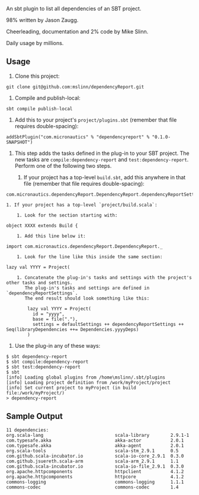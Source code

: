 An sbt plugin to list all dependencies of an SBT project.

98% written by Jason Zaugg.

Cheerleading, documentation and 2% code by Mike Slinn.

Daily usage by millions.

## Usage

 1. Clone this project:
````
git clone git@github.com:mslinn/dependencyReport.git
````

 1. Compile and publish-local:
````
sbt compile publish-local
````

 1. Add this to your project's `project/plugins.sbt` (remember that file requires double-spacing):
````
addSbtPlugin("com.micronautics" % "dependencyreport" % "0.1.0-SNAPSHOT")
````

 1. This step adds the tasks defined in the plug-in to your SBT project.
    The new tasks are `compile:dependency-report` and `test:dependency-report`.
    Perform one of the following two steps.

    1. If your project has a top-level `build.sbt`, add this anywhere in that file (remember that file requires double-spacing):
````
com.micronautics.dependencyReport.DependencyReport.dependencyReportSettings
````

    1. If your project has a top-level `project/build.scala`:

        1. Look for the section starting with:
````
object XXXX extends Build {
````

        1. Add this line below it:
````
import com.micronautics.dependencyReport.DependencyReport._
````

        1. Look for the line like this inside the same section:
````
lazy val YYYY = Project(
````

        1. Concatenate the plug-in's tasks and settings with the project's other tasks and settings.
           The plug-in's tasks and settings are defined in `dependencyReportSettings`.
           The end result should look something like this:

            lazy val YYYY = Project(
              id = "yyyy",
              base = file("."),
              settings = defaultSettings ++ dependencyReportSettings ++ Seq(libraryDependencies ++= Dependencies.yyyyDeps)
            )

 1. Use the plug-in any of these ways:
````
$ sbt dependency-report
$ sbt compile:dependency-report
$ sbt test:dependency-report
$ sbt
[info] Loading global plugins from /home\mslinn/.sbt/plugins
[info] Loading project definition from /work/myProject/project
[info] Set current project to myProject (in build file:/work/myProject/)
> dependency-report
````

## Sample Output

````
11 dependencies:
org.scala-lang                           scala-library        2.9.1-1
com.typesafe.akka                        akka-actor           2.0.1
com.typesafe.akka                        akka-agent           2.0.1
org.scala-tools                          scala-stm_2.9.1      0.5
com.github.scala-incubator.io            scala-io-core_2.9.1  0.3.0
com.github.jsuereth.scala-arm            scala-arm_2.9.1      1.1
com.github.scala-incubator.io            scala-io-file_2.9.1  0.3.0
org.apache.httpcomponents                httpclient           4.1.2
org.apache.httpcomponents                httpcore             4.1.2
commons-logging                          commons-logging      1.1.1
commons-codec                            commons-codec        1.4
````
